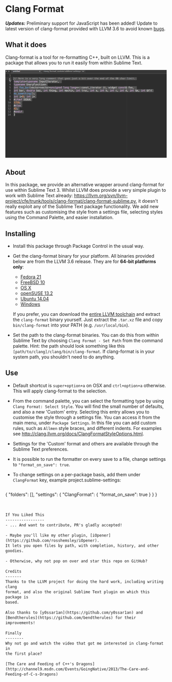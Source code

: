 Clang Format
============

***Updates:***
Preliminary support for JavaScript has been added! Update to latest version
of clang-format provided with LLVM 3.6 to avoid known [bugs](https://github.com/rosshemsley/SublimeClangFormat/pull/4).

What it does
------------
Clang-format is a tool for re-formatting C++, built on LLVM. This is a
package that allows you to run it easily from within Sublime Text.

![demo](https://raw.githubusercontent.com/rosshemsley/demos/master/clang_format.gif)

About
-----
In this package, we provide an alternative wrapper around clang-format
for use within Sublime Text 3. Whilst LLVM does provide a very simple plugin
to work with Sublime Text already:
https://llvm.org/svn/llvm-project/cfe/trunk/tools/clang-format/clang-format-sublime.py,
it doesn't really exploit any of the Sublime Text package functionality.
We add new features such as customising the style from a settings file,
selecting styles using the Command Palette, and easier installation.

Installing
----------
- Install this package through Package Control in the usual way.
- Get the clang-format binary for your platform. All binaries provided below are from
  the LLVM 3.6 release. They are for **64-bit platforms only**:
  - [Fedora 21](http://107.170.192.246:8001/llvm3.6/fedora21/clang-format)
  - [FreeBSD 10](http://107.170.192.246:8001/llvm3.6/freebsd10/clang-format)
  - [OS X](http://107.170.192.246:8001/llvm3.6/osx/clang-format)
  - [openSUSE 13.2](http://107.170.192.246:8001/llvm3.6/opensuse13.2/clang-format)
  - [Ubuntu 14.04](http://107.170.192.246:8001/llvm3.6/ubuntu14.04/clang-format)
  - [Windows](http://107.170.192.246:8001/llvm3.6/windows/clang-format.exe)

  If you prefer, you can download the [entire LLVM toolchain](http://llvm.org/releases/download.html)
  and extract the `clang-format` binary yourself. Just extract the `.tar.xz`
  file and copy `bin/clang-format` into your PATH (e.g. `/usr/local/bin`).
- Set the path to the clang-format binaries. You can do this from within Sublime
  Text by choosing `Clang Format - Set Path` from the command palette.  Hint:
  the path should look something like this `[path/to/clang]/clang/bin/clang-format`.
  If clang-format is in your system path, you shouldn't need to do anything.

Use
---
- Default shortcut is `super+option+a` on OSX and `ctrl+option+a` otherwise.
  This will apply clang-format to the selection.
- From the command palette, you can select the formatting type by using
  `Clang Format: Select Style`. You will find the small number of defaults,
  and also a new 'Custom' entry. Selecting this entry allows you to customise
  the style through a settings file. You can access it from the main menu,
  under `Package Settings`. In this file you can add custom rules, such
  as `Allmen` style braces, and different indents. For examples see
  http://clang.llvm.org/docs/ClangFormatStyleOptions.html.
- Settings for the 'Custom' format and others are available through the Sublime
  Text preferences.
- It is possible to run the formatter on every save to a file, change settings
  to `"format_on_save": true`.
- To change settings on a per-package basis, add them under `ClangFormat` key,
  example project.sublime-settings:

  ```json
{
  "folders": [],
  "settings": {
    "ClangFormat": {
      "format_on_save": true
    }
  }
}
```


If You Liked This
-----------------
- ... And want to contribute, PR's gladly accepted!

- Maybe you'll like my other plugin, [iOpener](https://github.com/rosshemsley/iOpener).
It lets you open files by path, with completion, history, and other goodies.

- Otherwise, why not pop on over and star this repo on GitHub?

Credits
-------
Thanks to the LLVM project for doing the hard work, including writing clang
format, and also the original Sublime Text plugin on which this package is
based.

Also thanks to [y0ssar1an](https://github.com/y0ssar1an) and [Bendtherules](https://github.com/bendtherules) for their improvements!

Finally
--------
Why not go and watch the video that got me interested in clang-format in
the first place?

[The Care and Feeding of C++'s Dragons](http://channel9.msdn.com/Events/GoingNative/2013/The-Care-and-Feeding-of-C-s-Dragons)
